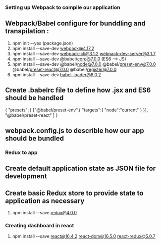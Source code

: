 ### Setting up Webpack to compile our application
## Webpack/Babel configure for bunddling and transpilation : 
1. npm init --yes (package.json)
2. npm install --save-dev webpack@4.17.2
3. npm install --save-dev webpack-cli@3.1.2 webpack-dev-server@3.1.7
4. npm install --save-dev @babel/core@7.0.0 (ES6 --> JS)
5. npm install --save-dev @babel/node@7.0.0 @babel/preset-env@7.0.0 @babel/preset-react@7.0.0 @babel/register@7.0.0
6. npm install --save-dev babel-loader@8.0.2

## Create .babelrc file to define how .jsx and ES6 should be handled
{
    "presets": [
        ["@babel/preset-env",{
            "targets":{
                "node":"current"
            }
        }],
        "@babel/preset-react"
    ]
}

## webpack.config.js to describle how our app should be bundled


### Redux to app
## Create default application state as JSON file for development
## Create basic Redux store to provide state to application as necessary
1. npm install --save redux@4.0.0

### Creating dashboard in react
1. npm install --save react@16.4.2 react-dom@16.5.0 react-redux@5.0.7

